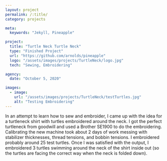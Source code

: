 ```yaml
---
layout: project
permalink: /:title/
category: projects

meta:
  keywords: "Jekyll, Pineapple"

project:
  title: "Turtle Neck Turtle Neck"
  type: "Finished Project"
  url: "https://github.com/arnolds/pineapple"
  logo: "/assets/images/projects/TurtleNeck/logo.jpg"
  tech: "Sewing, Embroidering"

agency:
  date: "October 5, 2020"

images:
  - image:
    url: "/assets/images/projects/TurtleNeck/testTurtles.jpg"
    alt: "Testing Embroidering"
---
```

<p>In an attempt to learn how to sew and embroider, I came up with the idea for a turtleneck shirt with turtles embroidered around the neck. I got the perfect turtleneck from goodwill and used a Brother SE1900 to do the embroidering. Calibrating the new machine took about 2 days of work messing with stabilizer thicknesses, thread tensions, and bobbin tensions. I embroidered probably around 25 test turtles. Once I was satisfied with the output, I embroidered 3 turtles swimming around the neck of the shirt inside out (so the turtles are facing the correct way when the neck is folded down).
</p>
